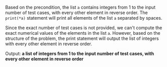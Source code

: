 Based on the precondition, the list `a` contains integers from 1 to the input number of test cases, with every other element in reverse order. The `print(*a)` statement will print all elements of the list `a` separated by spaces.

Since the exact number of test cases is not provided, we can't compute the exact numerical values of the elements in the list `a`. However, based on the structure of the problem, the print statement will output the list of integers with every other element in reverse order.

Output: **a list of integers from 1 to the input number of test cases, with every other element in reverse order**
